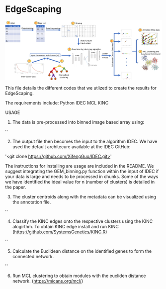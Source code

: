 # EdgeScaping

![GitHub Logo](workflow.png)

This file details the different codes that we utlized to create the results for EdgeScaping.

The requirements include:
Python
IDEC
MCL
KINC

USAGE

1. The data is pre-processed into binned image based array using:

'<python GEM_binning.py>'

2. The output file then becomes the input to the algorithm IDEC. We have used the default architecure available at the IDEC GitHub:

'<git clone https://github.com/XifengGuo/IDEC.git>'

The instructions for installing are usage are included in the README. We suggest integrating the GEM_binning.py function within the input of IDEC if your data is large and needs to be processed in chunks. Some of the ways we have identified the ideal value for n (number of clusters) is detailed in the paper.

3. The cluster centroids along with the metadata can be visualized using the annotation file.

'<python plot_metadata.py>'

4. Classify the KINC edges onto the respective clusters using the KINC alogirthm. To obtain KINC edge install and run KINC (https://github.com/SystemsGenetics/KINC.R)

'<python kinc_edges_clustermodel.py>'

5. Calculate the Euclidean distance on the identified genes to form the connected network.

'<python Euc_Mi_bimodalgenes.py>'

6. Run MCL clustering to obtain modules with the eucliden distance network. (https://micans.org/mcl/)
